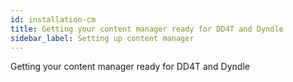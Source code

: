 ```yaml
---
id: installation-cm
title: Getting your content manager ready for DD4T and Dyndle
sidebar_label: Setting up content manager
---
```


Getting your content manager ready for DD4T and Dyndle

